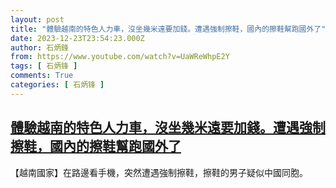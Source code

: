 ```yaml
---
layout: post
title: "體驗越南的特色人力車，沒坐幾米遠要加錢。遭遇強制擦鞋，國內的擦鞋幫跑國外了"
date: 2023-12-23T23:54:23.000Z
author: 石炳鋒
from: https://www.youtube.com/watch?v=UaWReWhpE2Y
tags: [ 石炳锋 ]
comments: True
categories: [ 石炳锋 ]
---
```

<!--1703375663000-->
[體驗越南的特色人力車，沒坐幾米遠要加錢。遭遇強制擦鞋，國內的擦鞋幫跑國外了](https://www.youtube.com/watch?v=UaWReWhpE2Y)
------

<div>
【越南國家】在路邊看手機，突然遭遇強制擦鞋，擦鞋的男子疑似中國同胞。
</div>
